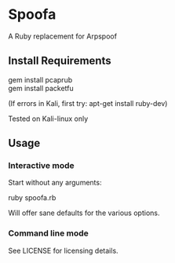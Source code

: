# Spoofa


A Ruby replacement for Arpspoof

## Install Requirements

gem install pcaprub  
gem install packetfu

(If errors in Kali, first try: apt-get install ruby-dev)

Tested on Kali-linux only

## Usage

### Interactive mode

Start without any arguments:

ruby spoofa.rb

Will offer sane defaults for the various options.

### Command line mode







See LICENSE for licensing details.

